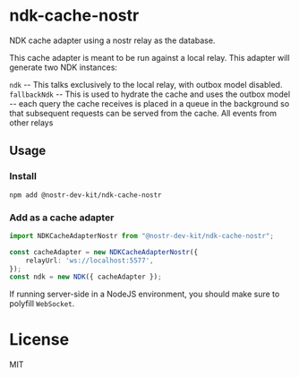 # ndk-cache-nostr

NDK cache adapter using a nostr relay as the database.

This cache adapter is meant to be run against a local relay. This adapter will generate two NDK instances:

`ndk` -- This talks exclusively to the local relay, with outbox model disabled.
`fallbackNdk` -- This is used to hydrate the cache and uses the outbox model -- each query the cache receives is placed in a queue in the background so that subsequent requests can be served from the cache. All events from other relays 

## Usage

### Install

```
npm add @nostr-dev-kit/ndk-cache-nostr

```

### Add as a cache adapter

```ts
import NDKCacheAdapterNostr from "@nostr-dev-kit/ndk-cache-nostr";

const cacheAdapter = new NDKCacheAdapterNostr({
    relayUrl: 'ws://localhost:5577',
});
const ndk = new NDK({ cacheAdapter });
```

If running server-side in a NodeJS environment, you should make sure to polyfill `WebSocket`.

# License

MIT
